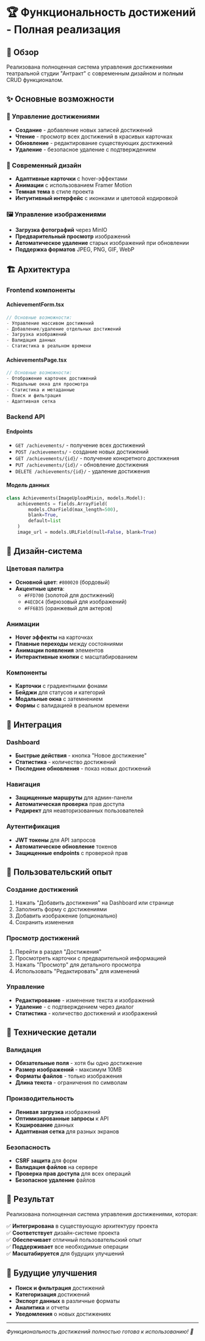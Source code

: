 # 🏆 Функциональность достижений - Полная реализация

## 🎯 Обзор

Реализована полноценная система управления достижениями театральной студии "Антракт" с современным дизайном и полным CRUD функционалом.

## ✨ Основные возможности

### 📝 Управление достижениями
- **Создание** - добавление новых записей достижений
- **Чтение** - просмотр всех достижений в красивых карточках
- **Обновление** - редактирование существующих достижений
- **Удаление** - безопасное удаление с подтверждением

### 🎨 Современный дизайн
- **Адаптивные карточки** с hover-эффектами
- **Анимации** с использованием Framer Motion
- **Темная тема** в стиле проекта
- **Интуитивный интерфейс** с иконками и цветовой кодировкой

### 🖼️ Управление изображениями
- **Загрузка фотографий** через MinIO
- **Предварительный просмотр** изображений
- **Автоматическое удаление** старых изображений при обновлении
- **Поддержка форматов** JPEG, PNG, GIF, WebP

## 🏗️ Архитектура

### Frontend компоненты

#### AchievementForm.tsx
```typescript
// Основные возможности:
- Управление массивом достижений
- Добавление/удаление отдельных достижений
- Загрузка изображений
- Валидация данных
- Статистика в реальном времени
```

#### AchievementsPage.tsx
```typescript
// Основные возможности:
- Отображение карточек достижений
- Модальные окна для просмотра
- Статистика и метаданные
- Поиск и фильтрация
- Адаптивная сетка
```

### Backend API

#### Endpoints
- `GET /achievements/` - получение всех достижений
- `POST /achievements/` - создание новых достижений
- `GET /achievements/{id}/` - получение конкретного достижения
- `PUT /achievements/{id}/` - обновление достижения
- `DELETE /achievements/{id}/` - удаление достижения

#### Модель данных
```python
class Achievements(ImageUploadMixin, models.Model):
    achievements = fields.ArrayField(
        models.CharField(max_length=500),
        blank=True,
        default=list
    )
    image_url = models.URLField(null=False, blank=True)
```

## 🎨 Дизайн-система

### Цветовая палитра
- **Основной цвет**: `#800020` (бордовый)
- **Акцентные цвета**: 
  - `#FFD700` (золотой для достижений)
  - `#4ECDC4` (бирюзовый для изображений)
  - `#FF6B35` (оранжевый для актеров)

### Анимации
- **Hover эффекты** на карточках
- **Плавные переходы** между состояниями
- **Анимации появления** элементов
- **Интерактивные кнопки** с масштабированием

### Компоненты
- **Карточки** с градиентными фонами
- **Бейджи** для статусов и категорий
- **Модальные окна** с затемнением
- **Формы** с валидацией в реальном времени

## 🚀 Интеграция

### Dashboard
- **Быстрые действия** - кнопка "Новое достижение"
- **Статистика** - количество достижений
- **Последние обновления** - показ новых достижений

### Навигация
- **Защищенные маршруты** для админ-панели
- **Автоматическая проверка** прав доступа
- **Редирект** для неавторизованных пользователей

### Аутентификация
- **JWT токены** для API запросов
- **Автоматическое обновление** токенов
- **Защищенные endpoints** с проверкой прав

## 📱 Пользовательский опыт

### Создание достижений
1. Нажать "Добавить достижения" на Dashboard или странице
2. Заполнить форму с достижениями
3. Добавить изображение (опционально)
4. Сохранить изменения

### Просмотр достижений
1. Перейти в раздел "Достижения"
2. Просмотреть карточки с предварительной информацией
3. Нажать "Просмотр" для детального просмотра
4. Использовать "Редактировать" для изменений

### Управление
- **Редактирование** - изменение текста и изображений
- **Удаление** - с подтверждением через диалог
- **Статистика** - количество достижений и изображений

## 🔧 Технические детали

### Валидация
- **Обязательные поля** - хотя бы одно достижение
- **Размер изображений** - максимум 10MB
- **Форматы файлов** - только изображения
- **Длина текста** - ограничения по символам

### Производительность
- **Ленивая загрузка** изображений
- **Оптимизированные запросы** к API
- **Кэширование** данных
- **Адаптивная сетка** для разных экранов

### Безопасность
- **CSRF защита** для форм
- **Валидация файлов** на сервере
- **Проверка прав доступа** для всех операций
- **Безопасное удаление** файлов

## 🎯 Результат

Реализована полноценная система управления достижениями, которая:

✅ **Интегрирована** в существующую архитектуру проекта  
✅ **Соответствует** дизайн-системе проекта  
✅ **Обеспечивает** отличный пользовательский опыт  
✅ **Поддерживает** все необходимые операции  
✅ **Масштабируется** для будущих улучшений  

## 🔮 Будущие улучшения

- **Поиск и фильтрация** достижений
- **Категоризация** достижений
- **Экспорт данных** в различные форматы
- **Аналитика** и отчеты
- **Уведомления** о новых достижениях

---

*Функциональность достижений полностью готова к использованию! 🎉*